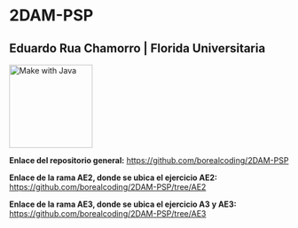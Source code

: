 # 2DAM-PSP
## Eduardo Rua Chamorro | Florida Universitaria
<a href="https://forthebadge.com/generator/"><img src="https://github.com/borealcoding/misc_material/blob/master/img_made_with/made-with-java.svg" width="150" alt="Make with Java"></a>

**Enlace del repositorio general:** https://github.com/borealcoding/2DAM-PSP

**Enlace de la rama AE2, donde se ubica el ejercicio AE2:** https://github.com/borealcoding/2DAM-PSP/tree/AE2

**Enlace de la rama AE3, donde se ubica el ejercicio A3 y AE3:** https://github.com/borealcoding/2DAM-PSP/tree/AE3